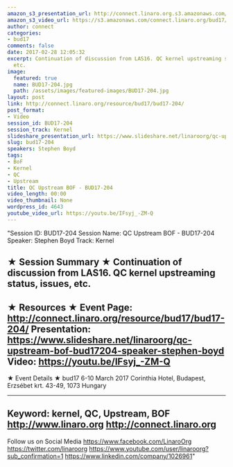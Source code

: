 ```yaml
---
amazon_s3_presentation_url: http://connect.linaro.org.s3.amazonaws.com/bud17/Presentations/BUD17-204%20QC%20Upstreaming%20BoF.pdf
amazon_s3_video_url: https://s3.amazonaws.com/connect.linaro.org/bud17/Videos/Tuesday/BUD17-204%20QC%20Upstreaming%20BoF.mp4
author: connect
categories:
- bud17
comments: false
date: 2017-02-28 12:05:32
excerpt: Continuation of discussion from LAS16. QC kernel upstreaming status, issues,
  etc.
image:
  featured: true
  name: BUD17-204.jpg
  path: /assets/images/featured-images/BUD17-204.jpg
layout: post
link: http://connect.linaro.org/resource/bud17/bud17-204/
post_format:
- Video
session_id: BUD17-204
session_track: Kernel
slideshare_presentation_url: https://www.slideshare.net/linaroorg/qc-upstream-bof-bud17204-speaker-stephen-boyd
slug: bud17-204
speakers: Stephen Boyd
tags:
- BoF
- Kernel
- QC
- Upstream
title: QC Upstream BOF - BUD17-204
video_length: 00:00
video_thumbnail: None
wordpress_id: 4643
youtube_video_url: https://youtu.be/IFsyj_-ZM-Q
---
```


"Session ID: BUD17-204
Session Name: QC Upstream BOF - BUD17-204
Speaker: Stephen Boyd
Track: Kernel


★ Session Summary ★
Continuation of discussion from LAS16. QC kernel upstreaming status, issues, etc.
---------------------------------------------------
★ Resources ★
Event Page: http://connect.linaro.org/resource/bud17/bud17-204/
Presentation: https://www.slideshare.net/linaroorg/qc-upstream-bof-bud17204-speaker-stephen-boyd
Video: https://youtu.be/IFsyj_-ZM-Q
 ---------------------------------------------------

★ Event Details ★
bud17
6-10 March 2017
Corinthia Hotel, Budapest,
Erzsébet krt. 43-49,
1073 Hungary

---------------------------------------------------
Keyword: kernel, QC, Upstream, BOF
http://www.linaro.org
http://connect.linaro.org
---------------------------------------------------
Follow us on Social Media
https://www.facebook.com/LinaroOrg
https://twitter.com/linaroorg
https://www.youtube.com/user/linaroorg?sub_confirmation=1
https://www.linkedin.com/company/1026961"